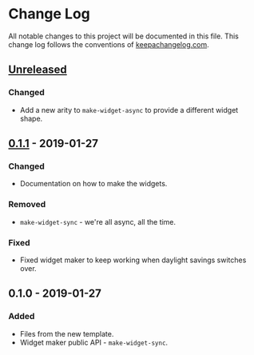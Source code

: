 # Change Log
All notable changes to this project will be documented in this file. This change log follows the conventions of [keepachangelog.com](http://keepachangelog.com/).

## [Unreleased]
### Changed
- Add a new arity to `make-widget-async` to provide a different widget shape.

## [0.1.1] - 2019-01-27
### Changed
- Documentation on how to make the widgets.

### Removed
- `make-widget-sync` - we're all async, all the time.

### Fixed
- Fixed widget maker to keep working when daylight savings switches over.

## 0.1.0 - 2019-01-27
### Added
- Files from the new template.
- Widget maker public API - `make-widget-sync`.

[Unreleased]: https://github.com/your-name/datasetcomp/compare/0.1.1...HEAD
[0.1.1]: https://github.com/your-name/datasetcomp/compare/0.1.0...0.1.1
